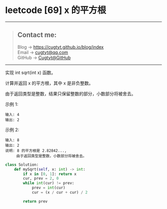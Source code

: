 # leetcode [69] x 的平方根

---
> ## Contact me:
> Blog -> <https://cugtyt.github.io/blog/index>  
> Email -> <cugtyt@qq.com>  
> GitHub -> [Cugtyt@GitHub](https://github.com/Cugtyt)

---

实现 int sqrt(int x) 函数。

计算并返回 x 的平方根，其中 x 是非负整数。

由于返回类型是整数，结果只保留整数的部分，小数部分将被舍去。

示例 1:
```
输入: 4
输出: 2
```

示例 2:
```
输入: 8
输出: 2
说明: 8 的平方根是 2.82842..., 
     由于返回类型是整数，小数部分将被舍去。
```

``` python
class Solution:
    def mySqrt(self, x: int) -> int:
        if x in [0, 1]: return x
        cur, prev = 2, 0
        while int(cur) != prev:
            prev = int(cur)
            cur = (x / cur + cur) / 2

        return prev
```